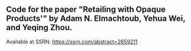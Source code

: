## Code for the paper "Retailing with Opaque Products'" by Adam N. Elmachtoub, Yehua Wei, and Yeqing Zhou.

Available at SSRN: https://ssrn.com/abstract=2659211
